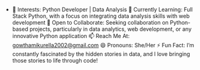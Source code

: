 - 👀 Interests: Python Developer | Data Analysis
🌱 Currently Learning: Full Stack Python, with a focus on integrating data analysis skills with web development
💞️ Open to Collaborate: Seeking collaboration on Python-based projects, particularly in data analytics, web development, or any innovative Python application
📫 Reach Me At: gowthamikurella2002@gmail.com
😄 Pronouns: She/Her
⚡ Fun Fact: I’m constantly fascinated by the hidden stories in data, and I love bringing those stories to life through code!

<!---
kurellagowthami/kurellagowthami is a ✨ special ✨ repository because its `README.md` (this file) appears on your GitHub profile.
You can click the Preview link to take a look at your changes.
--->
